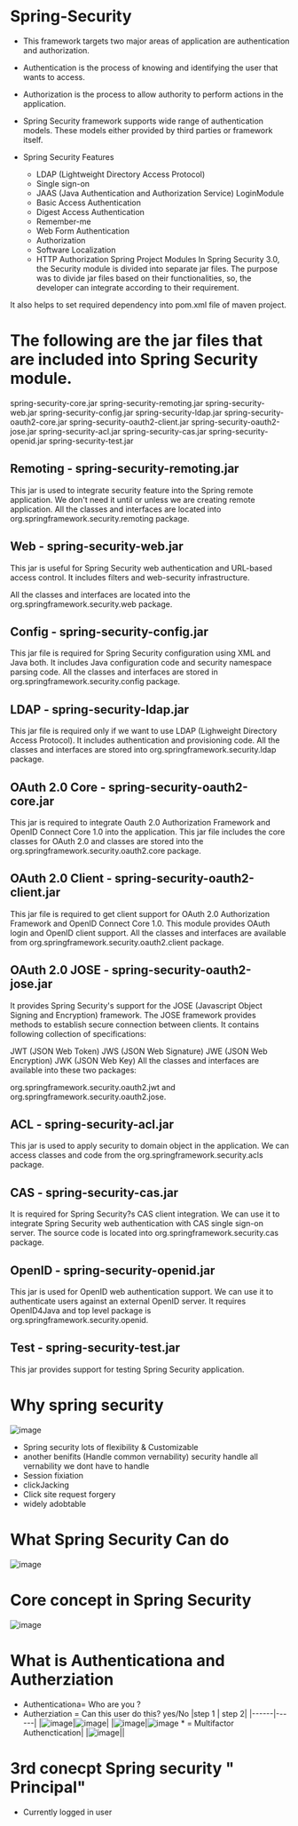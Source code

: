 # Spring-Security
* This framework targets two major areas of application are authentication and authorization. 
* Authentication is the process of knowing and identifying the user that wants to access.
* Authorization is the process to allow authority to perform actions in the application.
* Spring Security framework supports wide range of authentication models. These models either provided by third parties or framework itself.

* Spring Security Features
  * LDAP (Lightweight Directory Access Protocol)
  * Single sign-on
  * JAAS (Java Authentication and Authorization Service) LoginModule
  * Basic Access Authentication
  * Digest Access Authentication
  * Remember-me
  * Web Form Authentication
  * Authorization
  * Software Localization
  * HTTP Authorization
Spring Project Modules
In Spring Security 3.0, the Security module is divided into separate jar files. The purpose was to divide jar files based on their functionalities, so, the developer can integrate according to their requirement.

It also helps to set required dependency into pom.xml file of maven project.

# The following are the jar files that are included into Spring Security module.

spring-security-core.jar
spring-security-remoting.jar
spring-security-web.jar
spring-security-config.jar
spring-security-ldap.jar
spring-security-oauth2-core.jar
spring-security-oauth2-client.jar
spring-security-oauth2-jose.jar
spring-security-acl.jar
spring-security-cas.jar
spring-security-openid.jar
spring-security-test.jar

## Remoting - spring-security-remoting.jar
This jar is used to integrate security feature into the Spring remote application. We don't need it until or unless we are creating remote application. All the classes and interfaces are located into org.springframework.security.remoting package.

##  Web - spring-security-web.jar
This jar is useful for Spring Security web authentication and URL-based access control. It includes filters and web-security infrastructure.

All the classes and interfaces are located into the org.springframework.security.web package.

## Config - spring-security-config.jar
This jar file is required for Spring Security configuration using XML and Java both. It includes Java configuration code and security namespace parsing code. All the classes and interfaces are stored in org.springframework.security.config package.

## LDAP - spring-security-ldap.jar
This jar file is required only if we want to use LDAP (Lighweight Directory Access Protocol). It includes authentication and provisioning code. All the classes and interfaces are stored into org.springframework.security.ldap package.

## OAuth 2.0 Core - spring-security-oauth2-core.jar
This jar is required to integrate Oauth 2.0 Authorization Framework and OpenID Connect Core 1.0 into the application. This jar file includes the core classes for OAuth 2.0 and classes are stored into the org.springframework.security.oauth2.core package.

## OAuth 2.0 Client - spring-security-oauth2-client.jar
This jar file is required to get client support for OAuth 2.0 Authorization Framework and OpenID Connect Core 1.0. This module provides OAuth login and OpenID client support. All the classes and interfaces are available from org.springframework.security.oauth2.client package.

## OAuth 2.0 JOSE - spring-security-oauth2-jose.jar
It provides Spring Security's support for the JOSE (Javascript Object Signing and Encryption) framework. The JOSE framework provides methods to establish secure connection between clients. It contains following collection of specifications:

JWT (JSON Web Token)
JWS (JSON Web Signature)
JWE (JSON Web Encryption)
JWK (JSON Web Key)
All the classes and interfaces are available into these two packages:

org.springframework.security.oauth2.jwt and org.springframework.security.oauth2.jose.

## ACL - spring-security-acl.jar
This jar is used to apply security to domain object in the application. We can access classes and code from the org.springframework.security.acls package.

## CAS - spring-security-cas.jar
It is required for Spring Security?s CAS client integration. We can use it to integrate Spring Security web authentication with CAS single sign-on server. The source code is located into org.springframework.security.cas package.

## OpenID - spring-security-openid.jar
This jar is used for OpenID web authentication support. We can use it to authenticate users against an external OpenID server. It requires OpenID4Java and top level package is org.springframework.security.openid.

## Test - spring-security-test.jar
This jar provides support for testing Spring Security application.
# Why spring security
![image](https://github.com/TrickAndTrack/Spring-Security/assets/73180409/76eee936-8b20-49c6-8f1c-137d039a93b6)
* Spring security lots of flexibility & Customizable
* another benifits (Handle common vernability) security handle all vernability we dont have to handle
 * Session fixiation
 * clickJacking
 * Click site request forgery
* widely adobtable
# What Spring Security Can do
![image](https://github.com/TrickAndTrack/Spring-Security/assets/73180409/17a68b05-6613-4ca1-aa34-50a52f27a46e)
# Core concept in Spring Security
![image](https://github.com/TrickAndTrack/Spring-Security/assets/73180409/473d0fa5-3102-4f56-bdae-a4a4e8c81fa1)
# What is Authenticationa and Autherziation
* Authenticationa= Who are you ?
* Autherziation = Can this user do this? yes/No
|step 1 | step 2|
|------|------|
|![image](https://github.com/TrickAndTrack/Spring-Security/assets/73180409/9c9f2848-7c8f-4406-a73c-dd80c9cc2ea5)|![image](https://github.com/TrickAndTrack/Spring-Security/assets/73180409/900fcf8a-a5ee-47e0-aca2-05dcd6b4c2a7)|
|![image](https://github.com/TrickAndTrack/Spring-Security/assets/73180409/dae77a96-39b8-428b-8a45-544e19cc7397)|![image](https://github.com/TrickAndTrack/Spring-Security/assets/73180409/0a1cc357-d980-4584-9971-a936c0b27e89)  * = Multifactor Authenctication|
|![image](https://github.com/TrickAndTrack/Spring-Security/assets/73180409/930534c0-a6d3-4d90-84f4-6ec13e558a83)||
# 3rd conecpt Spring security " Principal" 
* Currently logged in user 
